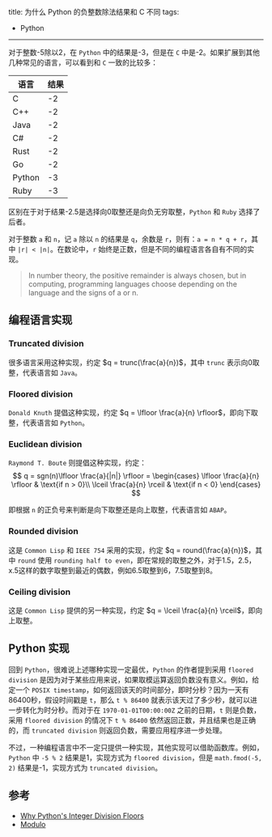 title: 为什么 Python 的负整数除法结果和 C 不同
tags:
- Python
---

对于整数-5除以2，在 `Python` 中的结果是-3，但是在 `C` 中是-2。如果扩展到其他几种常见的语言，可以看到和 `C` 一致的比较多：

|语言   |结果   |
|---|---|
|C   |-2   |
|C++   |-2   |
|Java   |-2   |
|C#   |-2   |
|Rust   |-2   |
|Go   |-2   |
|Python   |-3   |
|Ruby   |-3   |

区别在于对于结果-2.5是选择向0取整还是向负无穷取整，`Python` 和 `Ruby` 选择了后者。

对于整数 `a` 和 `n`，记 `a` 除以 `n` 的结果是 `q`，余数是 `r`，则有：`a = n * q + r`，其中 `|r| < |n|`。在数论中，`r` 始终是正数，但是不同的编程语言各自有不同的实现。

> In number theory, the positive remainder is always chosen, but in computing, programming languages choose depending on the language and the signs of a or n.

## 编程语言实现
### Truncated division
很多语言采用这种实现，约定 $q = trunc(\frac{a}{n})$，其中 `trunc` 表示向0取整，代表语言如 `Java`。

### Floored division
`Donald Knuth` 提倡这种实现，约定 $q = \lfloor \frac{a}{n} \rfloor$，即向下取整，代表语言如 `Python`。

### Euclidean division
`Raymond T. Boute` 则提倡这种实现，约定：
$$
q = sgn(n)\lfloor \frac{a}{|n|} \rfloor =     
    \begin{cases}
      \lfloor \frac{a}{n} \rfloor & \text{if n > 0}\\
      \lceil \frac{a}{n} \rceil & \text{if n < 0}
    \end{cases}
$$

即根据 `n` 的正负号来判断是向下取整还是向上取整，代表语言如 `ABAP`。

### Rounded division
这是 `Common Lisp` 和 `IEEE 754` 采用的实现，约定 $q = round(\frac{a}{n})$，其中 `round` 使用 `rounding half to even`，即在常规的取整之外，对于1.5，2.5，x.5这样的数字取整到最近的偶数，例如6.5取整到6，7.5取整到8。

### Ceiling division
这是 `Common Lisp` 提供的另一种实现，约定 $q = \lceil \frac{a}{n} \rceil$，即向上取整。

## Python 实现
回到 `Python`，很难说上述哪种实现一定最优，`Python` 的作者提到采用 `floored division` 是因为对于某些应用来说，如果取模运算返回负数没有意义。例如，给定一个 `POSIX timestamp`，如何返回该天的时间部分，即时分秒？因为一天有86400秒，假设时间戳是 `t`，那么 `t % 86400` 就表示该天过了多少秒，就可以进一步转化为时分秒。而对于在 `1970-01-01T00:00:00Z` 之前的日期，`t` 则是负数，采用 `floored division` 的情况下 `t % 86400` 依然返回正数，并且结果也是正确的，而 `truncated division` 则返回负数，需要应用程序进一步处理。

不过，一种编程语言中不一定只提供一种实现，其他实现可以借助函数库。例如，`Python` 中 `-5 % 2` 结果是1，实现方式为 `floored division`，但是 `math.fmod(-5, 2)` 结果是-1，实现方式为 `truncated division`。

## 参考
* [Why Python's Integer Division Floors](https://python-history.blogspot.com/2010/08/why-pythons-integer-division-floors.html)
* [Modulo](https://en.wikipedia.org/wiki/Modulo)
